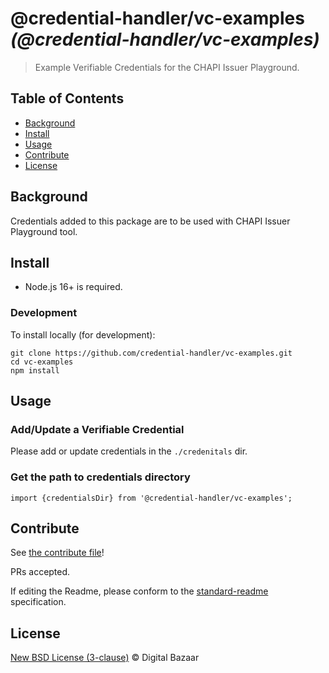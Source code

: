 #  @credential-handler/vc-examples _(@credential-handler/vc-examples)_

> Example Verifiable Credentials for the CHAPI Issuer Playground.

## Table of Contents

- [Background](#background)
- [Install](#install)
- [Usage](#usage)
- [Contribute](#contribute)
- [License](#license)

## Background

Credentials added to this package are to be used with CHAPI Issuer Playground
tool.

## Install

- Node.js 16+ is required.

### Development

To install locally (for development):

```
git clone https://github.com/credential-handler/vc-examples.git
cd vc-examples
npm install
```

## Usage

### Add/Update a Verifiable Credential

Please add or update credentials in the `./credenitals` dir.

### Get the path to credentials directory
```
import {credentialsDir} from '@credential-handler/vc-examples';
```

## Contribute

See [the contribute file](https://github.com/digitalbazaar/bedrock/blob/master/CONTRIBUTING.md)!

PRs accepted.

If editing the Readme, please conform to the
[standard-readme](https://github.com/RichardLitt/standard-readme) specification.

## License

[New BSD License (3-clause)](LICENSE) © Digital Bazaar
